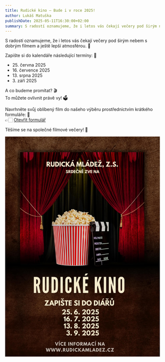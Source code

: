 ```yaml
---
title: Rudické kino ‒ Bude i v roce 2025!
author: Lukáš Matuška
publishDate: 2025-05-11T16:30:00+02:00
summary: S radostí oznamujeme, že i letos vás čekají večery pod širým nebem s dobrým filmem a ještě lepší atmosférou. 🌛
---
```


S radostí oznamujeme, že i letos vás čekají večery pod širým nebem s dobrým filmem a ještě lepší atmosférou. 🌛

<!--more-->

Zapište si do kalendáře následující termíny: 📅

- 25.&nbsp;června&nbsp;2025
- 16.&nbsp;července&nbsp;2025
- 13.&nbsp;srpna&nbsp;2025
- 3.&nbsp;září&nbsp;2025

A co budeme promítat? 🎬 \
To můžete ovlivnit právě vy! 🗳

Navrhněte svůj oblíbený film do našeho výběru prostřednictvím krátkého formuláře: 📝 \
👉🏻 [Otevřít formulář](https://forms.gle/83aDkqcAj5nDmfj46)

Těšíme se na společné filmové večery! 🎥

![Plakát](images/poster.jpg)
